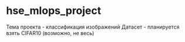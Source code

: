 # hse_mlops_project

Тема проекта - классификация изображений
Датасет - планируется взять CIFAR10 (возможно, не весь)
